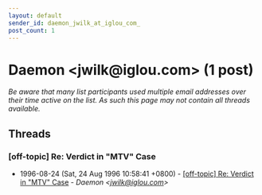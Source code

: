 ```yaml
---
layout: default
sender_id: daemon_jwilk_at_iglou_com_
post_count: 1
---
```


# Daemon <jwilk<span>@</span>iglou.com> (1 post)

_Be aware that many list participants used multiple email addresses over their time active on the list. As such this page may not contain all threads available._

## Threads

### [off-topic] Re: Verdict in "MTV" Case
+ 1996-08-24 (Sat, 24 Aug 1996 10:58:41 +0800) - [[off-topic] Re: Verdict in "MTV" Case](/archive/1996/08/b0a2641e9de2174d39fc4f74f59669738bdcba93a7201f13752730fd014fde2f) - _Daemon \<jwilk@iglou.com\>_

